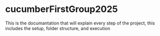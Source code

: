 # cucumberFirstGroup2025
This is the documantation that will explain every step of the project, this includes the setup, folder structure, and execution